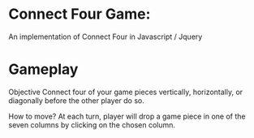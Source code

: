 # Connect Four Game:
An implementation of Connect Four in Javascript / Jquery

# Gameplay
Objective
Connect four of your game pieces vertically, horizontally, or diagonally before the other player do so.

How to move?
At each turn, player will drop a game piece in one of the seven columns by clicking on the chosen column.

